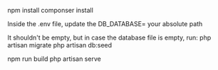 npm install
componser install

Inside the .env file, update the 
DB_DATABASE= your absolute path

It shouldn't be empty, but in case the database file is empty, run:
php artisan migrate
php artisan db:seed

npm run build
php artisan serve